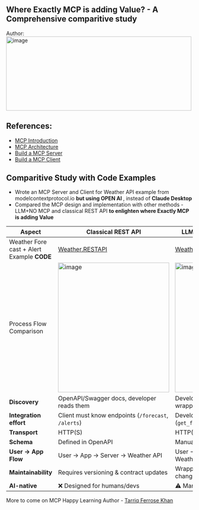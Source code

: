 <h2>Where Exactly MCP is adding Value? - A Comprehensive comparitive study</h2>
Author:<br>
<img width="500" height="200" alt="image" src="https://github.com/user-attachments/assets/bc2bb7dc-6855-4222-b866-a80524c31089" />

<h2>References:</h2> 
<ul>
<li><a href="https://modelcontextprotocol.io/docs/getting-started/intro" target="_blank">MCP Introduction</a></li>
<li><a href="https://modelcontextprotocol.io/docs/learn/architecture" target="_blank">MCP Architecture</a></li>
<li><a href="https://modelcontextprotocol.io/docs/develop/build-server" target="_blank">Build a MCP Server</a></li>
<li><a href="https://modelcontextprotocol.io/docs/develop/build-client" target="_blank">Build a MCP Client</a></li>
</ul>
<h2>Comparitive Study with Code Examples</h2>
<ul>
  <li>Wrote an MCP Server and Client for Weather API example from modelcontextprotocol.io <b>but using OPEN AI </b>, instead of <b>Claude Desktop</b></li>
  <li>Compared the MCP design and implementation with other methods - LLM+NO MCP and classical REST API <b>to enlighten where Exactly MCP is adding Value</b></li>
</ul>
  <table>
    <thead>
      <tr>
        <th>Aspect</th>
        <th>Classical REST API</th>
        <th>LLM + Custom Wrapper (No MCP)</th>
        <th>MCP (Model Context Protocol)</th>
      </tr>
    </thead>
    <tbody>
      <tr>
        <td>Weather Fore cast + Alert Example <b>CODE</b></td>
        <td><a href="https://github.com/tarriqferrosekhan/AI_DEV/tree/main/03_mcp/Weather.RESTAPI">Weather.RESTAPI</a></td>
        <td><a href="https://github.com/tarriqferrosekhan/AI_DEV/tree/main/03_mcp/Weather.OpenAI.NOMCP">Weather.OpenAI.NOMCP</a></td>
        <td><a href="https://github.com/tarriqferrosekhan/AI_DEV/tree/main/03_mcp/Weather.OpenAI.MCP">Weather.OpenAI.MCP</a></td>
      </tr>
      <tr>
        <td>Process Flow Comparison</td>
        <td>
          <!--img width="300" height="350" alt="image" src="https://github.com/user-attachments/assets/02fd486d-b5d1-42c0-aaf6-5d805b4b84c5" /-->
          <img width="300" height="350" alt="image" src="https://github.com/user-attachments/assets/a26f4a17-4bc7-4c87-8bb1-f495b33a41b2" />
        </td>
        <td><img width="300" height="350" alt="image" src="https://github.com/user-attachments/assets/352a0e1f-2ce7-4264-ab4e-bd133dfe3e44" />
</td>
        <td><img width="300" height="350" alt="image" src="https://github.com/user-attachments/assets/c34f56ce-1d42-43a8-91b2-d894e996125d"/></td>
      </tr>
      <tr>
        <td><strong>Discovery</strong></td>
        <td>OpenAPI/Swagger docs, developer reads them</td>
        <td>Developer manually defines schemas &amp; wrappers</td>
        <td>Client calls <code>list_tools</code> → server advertises tools dynamically</td>
      </tr>
      <tr>
        <td><strong>Integration effort</strong></td>
        <td>Client must know endpoints (<code>/forecast</code>, <code>/alerts</code>)</td>
        <td>Developer writes glue code (<code>get_forecast</code>, <code>get_alerts</code>)</td>
        <td>Zero glue code: tools + schemas are self-described</td>
      </tr>
      <tr>
        <td><strong>Transport</strong></td>
        <td>HTTP(S)</td>
        <td>HTTP(S) via wrapper</td>
        <td>JSON-RPC (stdio, WebSocket, SSE)</td>
      </tr>
      <tr>
        <td><strong>Schema</strong></td>
        <td>Defined in OpenAPI</td>
        <td>Manually replicated in client code</td>
        <td>JSON Schema returned by server</td>
      </tr>
      <tr>
        <td><strong>User → App Flow</strong></td>
        <td>User → App → Server → Weather API</td>
        <td>User → LLM → Custom Wrapper → Weather API</td>
        <td>User → LLM → MCP Client → MCP Server → Weather API</td>
      </tr>
      <tr>
        <td><strong>Maintainability</strong></td>
        <td>Requires versioning &amp; contract updates</td>
        <td>Wrapper &amp; schema break when API changes</td>
        <td>Server advertises tools, client just re-fetches list</td>
      </tr>
      <tr>
        <td><strong>AI-native</strong></td>
        <td>❌ Designed for humans/devs</td>
        <td>⚠️ Manually adapted for LLMs</td>
        <td>✅ Built for LLMs &amp; agents</td>
      </tr>
    </tbody>
  </table>

  More to come on MCP
  Happy Learning
  Author - <a href="www.linkedin.com/in/tarriq-ferrose-khan-ba527080" target="_blank">Tarriq Ferrose Khan</a>


